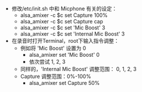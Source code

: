 - 修改/etc/init.sh 中和 Micphone 有关的设定：
   - alsa_amixer -c $c set Capture 100%
   - alsa_amixer -c $c set Capture cap
   - alsa_amixer -c $c set 'Mic Boost' 3
   - alsa_amixer -c $c set 'Internal Mic Boost' 3
- 在录音时打开Terminal，root下输入指令调整：
   - 例如将 'Mic Boost' 设置为 0
      - alsa_amixer set 'Mic Boost' 0
      - 依次尝试 1, 2, 3
   - 同样的，'Internal Mic Boost' 调整范围： 0, 1, 2, 3
   - Capture 调整范围：0%-100%
      - alsa_amixer set Capture 50%
